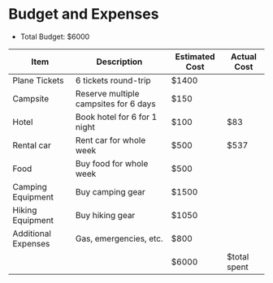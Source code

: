# Budget and Expenses
* Total Budget: $6000

|Item|Description|Estimated Cost| Actual Cost|
|----|-----------|--------------|------------|
|Plane Tickets|6 tickets round-trip|$1400|   |
|Campsite|Reserve multiple campsites for 6 days|$150| |
|Hotel|Book hotel for 6 for 1 night|$100|$83|
|Rental car|Rent car for whole week|$500|$537|
|Food|Buy food for whole week|$500| |
|Camping Equipment|Buy camping gear|$1500| |
|Hiking Equipment|Buy hiking gear|$1050| |
|Additional Expenses|Gas, emergencies, etc.|$800| |
| | |$6000|$total spent|
